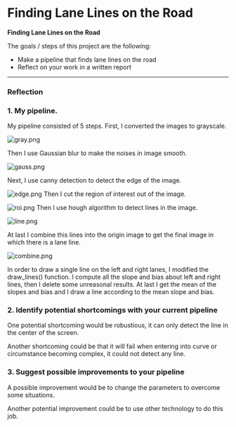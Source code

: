 # **Finding Lane Lines on the Road** 


**Finding Lane Lines on the Road**

The goals / steps of this project are the following:
* Make a pipeline that finds lane lines on the road
* Reflect on your work in a written report

---

### Reflection

### 1. My pipeline.

My pipeline consisted of 5 steps. First, I converted the images to grayscale.

![gray.png](http://upload-images.jianshu.io/upload_images/3623720-45b171f4c4421c71.png?imageMogr2/auto-orient/strip%7CimageView2/2/w/1240)

Then I use Gaussian blur to make the noises in image smooth.

![gauss.png](http://upload-images.jianshu.io/upload_images/3623720-b162f0017682ae13.png?imageMogr2/auto-orient/strip%7CimageView2/2/w/1240)

Next, I use canny detection to detect the edge of the image. 

![edge.png](http://upload-images.jianshu.io/upload_images/3623720-a8f5eea30f305608.png?imageMogr2/auto-orient/strip%7CimageView2/2/w/1240)
Then I cut the region of interest out of the image. 

![roi.png](http://upload-images.jianshu.io/upload_images/3623720-fee0dff296844319.png?imageMogr2/auto-orient/strip%7CimageView2/2/w/1240)
Then I use hough algorithm to detect lines in the image. 

![line.png](http://upload-images.jianshu.io/upload_images/3623720-48b537534f276c9e.png?imageMogr2/auto-orient/strip%7CimageView2/2/w/1240)

At last I combine this lines into the origin image to get the final image in which there is a lane line.

![combine.png](http://upload-images.jianshu.io/upload_images/3623720-d330f8c2d969b88e.png?imageMogr2/auto-orient/strip%7CimageView2/2/w/1240)

In order to draw a single line on the left and right lanes, I modified the draw_lines() function. I compute all the slope and bias about left and right lines, then I delete some unreasonal results. At last I get the mean of the slopes and bias and I draw a line according to the mean slope and bias.


### 2. Identify potential shortcomings with your current pipeline

One potential shortcoming would be robustious, it can only detect the line in the center of the screen. 

Another shortcoming could be that it will fail when entering into curve or circumstance becoming complex, it could not detect any line.

### 3. Suggest possible improvements to your pipeline

A possible improvement would be to change the parameters to overcome some situations.

Another potential improvement could be to use other technology to do this job.
